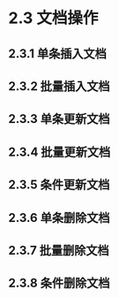 # 2.3 文档操作


## 2.3.1 单条插入文档

## 2.3.2 批量插入文档

## 2.3.3 单条更新文档

## 2.3.4 批量更新文档

## 2.3.5 条件更新文档

## 2.3.6 单条删除文档

## 2.3.7 批量删除文档

## 2.3.8 条件删除文档